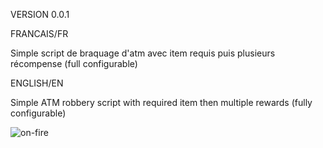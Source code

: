 VERSION 0.0.1

FRANCAIS/FR

Simple script de braquage d'atm avec item requis puis plusieurs récompense (full configurable)

ENGLISH/EN

Simple ATM robbery script with required item then multiple rewards (fully configurable)

![on-fire](https://github.com/user-attachments/assets/1628277d-b0f5-46bf-89bb-06d85c2013c1)
